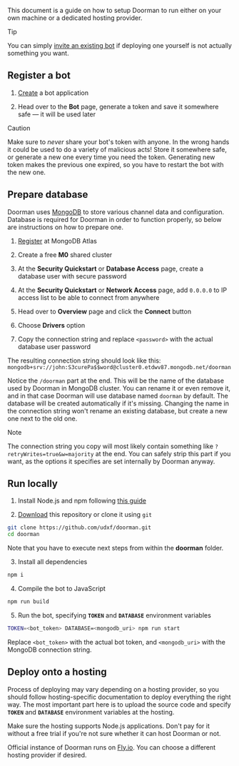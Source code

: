This document is a guide on how to setup Doorman to run either on your own
machine or a dedicated hosting provider.

> [!TIP]
> You can simply [invite an existing bot][invitation] if deploying one yourself
> is not actually something you want.

## Register a bot

1. [Create][create-bot] a bot application

2. Head over to the **Bot** page, generate a token and save it somewhere safe —
   it will be used later

> [!CAUTION]
> Make sure to *never* share your bot's token with anyone. In the wrong hands it
> could be used to do a variety of malicious acts! Store it somewhere safe, or
> generate a new one every time you need the token. Generating new token makes
> the previous one expired, so you have to restart the bot with the new one.

## Prepare database

Doorman uses [MongoDB](https://www.mongodb.com) to store various channel data
and configuration. Database is required for Doorman in order to function
properly, so below are instructions on how to prepare one.

1. [Register](https://account.mongodb.com/account/register) at MongoDB Atlas

2. Create a free **M0** shared cluster

3. At the **Security Quickstart** or **Database Access** page, create a database
   user with secure password

4. At the **Security Quickstart** or **Network Access** page, add `0.0.0.0` to
   IP access list to be able to connect from anywhere

5. Head over to **Overview** page and click the **Connect** button

6. Choose **Drivers** option

7. Copy the connection string and replace `<password>` with the actual database
   user password

The resulting connection string should look like this:
`mongodb+srv://john:S3curePa$$word@cluster0.etdwv87.mongodb.net/doorman`

Notice the `/doorman` part at the end. This will be the name of the database
used by Doorman in MongoDB cluster. You can rename it or even remove it, and in
that case Doorman will use database named `doorman` by default. The database
will be created automatically if it's missing. Changing the name in the
connection string won't rename an existing database, but create a new one next
to the old one.

> [!NOTE]
> The connection string you copy will most likely contain something like
> `?retryWrites=true&w=majority` at the end. You can safely strip this part if
> you want, as the options it specifies are set internally by Doorman anyway.

## Run locally

1. Install Node.js and npm following [this guide][node-guide]

2. [Download][download-repo] this repository or clone it using `git`

```sh
git clone https://github.com/udxf/doorman.git
cd doorman
```

Note that you have to execute next steps from within the **doorman** folder.

3. Install all dependencies

```sh
npm i
```

4. Compile the bot to JavaScript

```sh
npm run build
```

5. Run the bot, specifying **`TOKEN`** and **`DATABASE`** environment variables

```sh
TOKEN=<bot_token> DATABASE=<mongodb_uri> npm run start
```

Replace `<bot_token>` with the actual bot token, and `<mongodb_uri>` with the
MongoDB connection string.

## Deploy onto a hosting

Process of deploying may vary depending on a hosting provider, so you should
follow hosting-specific documentation to deploy everything the right way. The
most important part here is to upload the source code and specify **`TOKEN`**
and **`DATABASE`** environment variables at the hosting.

Make sure the hosting supports Node.js applications. Don't pay for it without a
free trial if you're not sure whether it can host Doorman or not.

Official instance of Doorman runs on [Fly.io](https://fly.io). You can choose a
different hosting provider if desired.

[invitation]: https://discord.com/api/oauth2/authorize?client_id=1073645118395002960&permissions=286262288&scope=bot%20applications.commands
[create-bot]: https://discord.com/developers/applications?new_application=true
[node-guide]: https://docs.npmjs.com/downloading-and-installing-node-js-and-npm
[download-repo]: https://github.com/udxf/doorman/archive/refs/heads/main.zip
